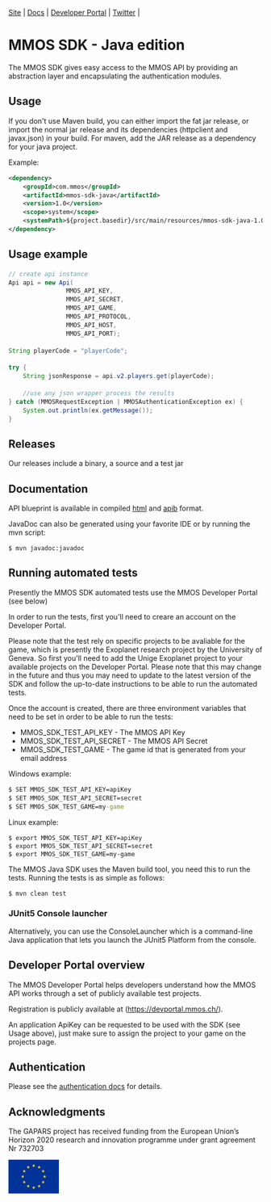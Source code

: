 
[Site](http://mmos.ch/) |
[Docs](https://github.com/MassivelyMultiplayerOnlineScience/mmos-sdk-java/tree/master/doc/) |
[Developer Portal](https://devportal.mmos.ch/) |
[Twitter](https://twitter.com/the_mmos) |

# MMOS SDK - Java edition

The MMOS SDK gives easy access to the MMOS API by providing an abstraction layer and encapsulating the authentication modules.

## Usage

If you don't use Maven build, you can either import the fat jar release, or import the normal jar release and its dependencies (httpclient and javax.json) in your build.
For maven, add the JAR release as a dependency for your java project.

Example:
```xml
<dependency>
    <groupId>com.mmos</groupId>
    <artifactId>mmos-sdk-java</artifactId>
    <version>1.0</version>
    <scope>system</scope>
    <systemPath>${project.basedir}/src/main/resources/mmos-sdk-java-1.0.jar</systemPath>
</dependency>
```

## Usage example

```java
// create api instance
Api api = new Api(
                MMOS_API_KEY,
                MMOS_API_SECRET,
                MMOS_API_GAME,
                MMOS_API_PROTOCOL,
                MMOS_API_HOST,
                MMOS_API_PORT);

String playerCode = "playerCode";

try {
    String jsonResponse = api.v2.players.get(playerCode);

    //use any json wrapper process the results
} catch (MMOSRequestException | MMOSAuthenticationException ex) {
    System.out.println(ex.getMessage());
}
```

## Releases

Our releases include a binary, a source and a test jar

## Documentation

API blueprint is available in compiled [html](doc/blueprint/mmos-api-public.html) and [apib](doc/blueprint/mmos-api-public.apib) format.

JavaDoc can also be generated using your favorite IDE or by running the mvn script:

```shell
$ mvn javadoc:javadoc
```


## Running automated tests

Presently the MMOS SDK automated tests use the MMOS Developer Portal (see below)

In order to run the tests, first you'll need to creare an account on the Developer Portal.

Please note that the test rely on specific projects to be avaliable for the game, which is presently the Exoplanet research project by the University of Geneva.
So first you'll need to add the Unige Exoplanet project to your available projects on the Developer Portal.
Please note that this may change in the future and thus you may need to update to the latest version of the SDK and follow the up-to-date instructions to be able to run the automated tests.

Once the account is created, there are three environment variables that need to be set in order to be able to run the tests:
* MMOS_SDK_TEST_API_KEY - The MMOS API Key
* MMOS_SDK_TEST_API_SECRET - The MMOS API Secret
* MMOS_SDK_TEST_GAME - The game id that is generated from your email address

Windows example:
```bat
$ SET MMOS_SDK_TEST_API_KEY=apiKey
$ SET MMOS_SDK_TEST_API_SECRET=secret
$ SET MMOS_SDK_TEST_GAME=my-game
```

Linux example:
```shell
$ export MMOS_SDK_TEST_API_KEY=apiKey
$ export MMOS_SDK_TEST_API_SECRET=secret
$ export MMOS_SDK_TEST_GAME=my-game
```

The MMOS Java SDK uses the Maven build tool, you need this to run the tests. Running the tests is as simple as follows:
```shell
$ mvn clean test
```

### JUnit5 Console launcher

Alternatively, you can use the ConsoleLauncher which is a command-line Java application that lets you launch the JUnit5 Platform from the console.

## Developer Portal overview

The MMOS Developer Portal helps developers understand how the MMOS API works through a set of publicly available test projects.

Registration is publicly available at (https://devportal.mmos.ch/).

An application ApiKey can be requested to be used with the SDK (see Usage above), just make sure to assign the project to your game on the projects page.

## Authentication

Please see the [authentication docs](doc/authentication/api-hmac-authentication.md) for details.

## Acknowledgments

The GAPARS project has received funding from the European Union’s Horizon 2020 research and innovation programme under grant agreement Nr 732703

![EU flag](https://github.com/MassivelyMultiplayerOnlineScience/mmos-sdk-java/raw/master/doc/logo/eu.jpg)